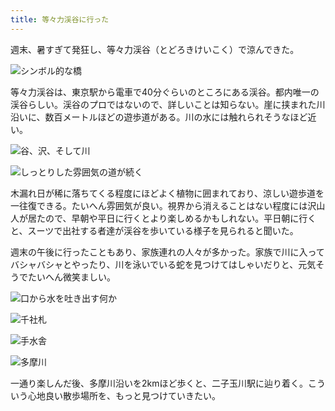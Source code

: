 ```yaml
---
title: 等々力渓谷に行った
---
```

週末、暑すぎて発狂し、等々力渓谷（とどろきけいこく）で涼んできた。

![](https://lh3.googleusercontent.com/6VugxeJe_nB5nKMOIVeZEuXMSNi37RlfMBPBTSJk28FIPavSFJ6zK9uSBOTdQFP9zCtS2QepXKDEMmb_A8_tX3GAln7om3FrEVdD5fva8yWnqlZe037zRBRVssIr_GpmBBALi9Sgd-W_8M4njy2oq3f-NhAzPR0ZubwQ9bdDKIWC5LDY8I64TB0v8w "シンボル的な橋")

等々力渓谷は、東京駅から電車で40分ぐらいのところにある渓谷。都内唯一の渓谷らしい。渓谷のプロではないので、詳しいことは知らない。崖に挟まれた川沿いに、数百メートルほどの遊歩道がある。川の水には触れられそうなほど近い。

![](https://lh6.googleusercontent.com/a42H7z5sVTP-YhqDIyMuKSfwR1eBq8tZL9Mfc3g4GXrOgNzG-R5P9p_Vng255gxWbHzUoQc2acVM2r8kI2cJf7jNhUb9FqPlWewIrQ633JUtvZYDFjsw39Y6Rr9O9lVxu62xubjLHelGEjK9oAxF0wLJNitklgFnMyObEzPePXT2686RuiKoYUfYUA "谷、沢、そして川")

![](https://lh4.googleusercontent.com/rhPJoEuxzF9ZFrEP_B93WPakmx5GIouvLMKrZ3U3z4DWNsKnfNnPVf0_KpPDhOwZYYrifR1YMH3RKEpoqS5WjR-bOHxhZGQDojd2cD7-hj9VUjopeWTM2oxxz6hsQIPQ8WYaz8Z1pBVhB8EK04KLnXLb_fDkalJNCNQKdzV2Xd-eIJmXHcy-epHA9Q "しっとりした雰囲気の道が続く")

木漏れ日が稀に落ちてくる程度にほどよく植物に囲まれており、涼しい遊歩道を一往復できる。たいへん雰囲気が良い。視界から消えることはない程度には沢山人が居たので、早朝や平日に行くとより楽しめるかもしれない。平日朝に行くと、スーツで出社する者達が渓谷を歩いている様子を見られると聞いた。

週末の午後に行ったこともあり、家族連れの人々が多かった。家族で川に入ってバシャバシャとやったり、川を泳いでいる蛇を見つけてはしゃいだりと、元気そうでたいへん微笑ましい。

![](https://lh6.googleusercontent.com/eQf0YM7hJ8te2Lc-862KvwBwhTQl8_brY-k40eyUqLj9xFq8mod6iwdzgfuNbIM69qNQOBlHl1AnMrNUZC2UUgpXC0D-iT5tBEk_6lvxgWZV0WnNJxICLDJEMvTtGltoYPm6RCEPsrcPxpqL0-88LHpsru9XJWJ-Qynh04qDoc-NBK0Xy-wDtVeq2A "口から水を吐き出す何か")

![](https://lh5.googleusercontent.com/TeTCJtYXxGu2MIuUW_hWF3OXQi3LBLDE1_q-x8_gxLagrT4fgDI0Ij0piK8ZXY-IyNPQRAFPkwPhqNwmGD2g-3BNc7uzQ56dorxSf1OToAkGJ421hP_2RhxIXmc9PES2T8MFMt694VX647qO1AkNrvf9ptuSYMiXQnFhtDMZEt6errGrHxzhj_0CCQ "千社札")

![](https://lh5.googleusercontent.com/KFp4zQelkUjsl8uMPzmqjTjs0cAhqa4L8JBxeSRMJX75_esrNvY2PF7A0dzBg1z1xO8Xd3Q77RjnGj5E6sc-doTOhavoA5JxX-kd9mF4iLXoFcJgVSLJgPJ94RpbcjE2k6_Aj6ODTg-OcwstgoCPbxm-2cV-Hdx6J0wZSnZUpjEAbWsztS-bKwug7g "手水舎")

![](https://lh3.googleusercontent.com/-FA6me0Tz1Ih2TYJs1Wj2d4qnSWuSPHmFth8QAt2Kca_c29w3OLhXUJ9A3ag7HUMmJtr0ThbEMThjB2AxQsYecvHay9zhxDPZkS5JMFzLoqOVPdLx7bgwlKoijTgHtU4ZDiRpFK5y05XQWe0-JlcCystLL6mKwCg2GABtg0ZCdWWR7hh5oFe5grOzA "多摩川")

一通り楽しんだ後、多摩川沿いを2kmほど歩くと、二子玉川駅に辿り着く。こういう心地良い散歩場所を、もっと見つけていきたい。
